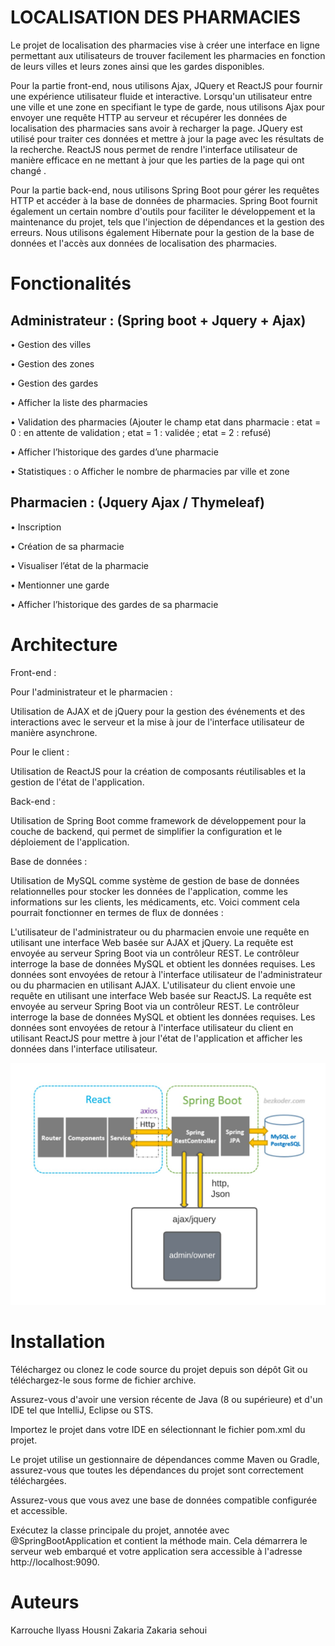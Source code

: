 # LOCALISATION DES PHARMACIES
Le projet de localisation des pharmacies vise à créer une interface en ligne permettant aux utilisateurs de trouver facilement les pharmacies en fonction de leurs villes et leurs zones ainsi que les gardes disponibles.

Pour la partie front-end, nous utilisons Ajax, JQuery et ReactJS pour fournir une expérience utilisateur fluide et interactive. Lorsqu'un utilisateur entre une ville et une zone en specifiant le type de garde, nous utilisons Ajax pour envoyer une requête HTTP au serveur et récupérer les données de localisation des pharmacies sans avoir à recharger la page. JQuery est utilisé pour traiter ces données et mettre à jour la page avec les résultats de la recherche. ReactJS nous permet de rendre l'interface utilisateur de manière efficace en ne mettant à jour que les parties de la page qui ont changé .

Pour la partie back-end, nous utilisons Spring Boot pour gérer les requêtes HTTP et accéder à la base de données de pharmacies. Spring Boot fournit également un certain nombre d'outils pour faciliter le développement et la maintenance du projet, tels que l'injection de dépendances et la gestion des erreurs. Nous utilisons également Hibernate pour la gestion de la base de données et l'accès aux données de localisation des pharmacies.

# Fonctionalités
## Administrateur : (Spring boot + Jquery + Ajax)

• Gestion des villes

• Gestion des zones

• Gestion des gardes

• Afficher la liste des pharmacies

• Validation des pharmacies (Ajouter le champ etat dans pharmacie : etat = 0 : en attente de
validation ; etat = 1 : validée ; etat = 2 : refusé)

• Afficher l’historique des gardes d’une pharmacie

• Statistiques :
o Afficher le nombre de pharmacies par ville et zone

## Pharmacien : (Jquery Ajax / Thymeleaf)

• Inscription

• Création de sa pharmacie

• Visualiser l’état de la pharmacie

• Mentionner une garde

• Afficher l’historique des gardes de sa pharmacie

# Architecture
Front-end :

Pour l'administrateur et le pharmacien :

Utilisation de AJAX et de jQuery pour la gestion des événements et des interactions avec le serveur et la mise à jour de l'interface utilisateur de manière asynchrone.

Pour le client :

Utilisation de ReactJS pour la création de composants réutilisables et la gestion de l'état de l'application.

Back-end :

Utilisation de Spring Boot comme framework de développement pour la couche de backend, qui permet de simplifier la configuration et le déploiement de l'application.

Base de données :

Utilisation de MySQL comme système de gestion de base de données relationnelles pour stocker les données de l'application, comme les informations sur les clients, les médicaments, etc.
Voici comment cela pourrait fonctionner en termes de flux de données :

L'utilisateur de l'administrateur ou du pharmacien envoie une requête en utilisant une interface Web basée sur AJAX et jQuery.
La requête est envoyée au serveur Spring Boot via un contrôleur REST.
Le contrôleur interroge la base de données MySQL et obtient les données requises.
Les données sont envoyées de retour à l'interface utilisateur de l'administrateur ou du pharmacien en utilisant AJAX.
L'utilisateur du client envoie une requête en utilisant une interface Web basée sur ReactJS.
La requête est envoyée au serveur Spring Boot via un contrôleur REST.
Le contrôleur interroge la base de données MySQL et obtient les données requises.
Les données sont envoyées de retour à l'interface utilisateur du client en utilisant ReactJS pour mettre à jour l'état de l'application et afficher les données dans l'interface utilisateur.


![App Screenshot](https://github.com/Ilyasskarrouche/hh/blob/master/a.jpeg?raw=true)


# Installation

Téléchargez ou clonez le code source du projet depuis son dépôt Git ou téléchargez-le sous forme de fichier archive.

Assurez-vous d'avoir une version récente de Java (8 ou supérieure) et d'un IDE tel que IntelliJ, Eclipse ou STS.

Importez le projet dans votre IDE en sélectionnant le fichier pom.xml du projet.

Le projet utilise un gestionnaire de dépendances comme Maven ou Gradle, assurez-vous que toutes les dépendances du projet sont correctement téléchargées.

Assurez-vous que vous avez une base de données compatible configurée et accessible.

Exécutez la classe principale du projet, annotée avec @SpringBootApplication et contient la méthode main. Cela démarrera le serveur web embarqué et votre application sera accessible à l'adresse http://localhost:9090.

# Auteurs

Karrouche Ilyass
Housni Zakaria 
Zakaria sehoui

